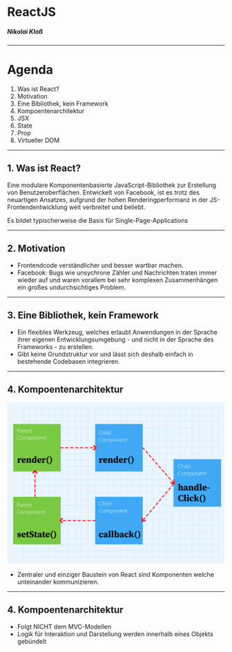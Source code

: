 # ReactJS
##### Nikolai Kloß

---

# Agenda

1. Was ist React?
2. Motivation
3. Eine Bibliothek, kein Framework
4. Kompoentenarchitektur
5. JSX
6. State
7. Prop
8. Virtueller DOM

---

## 1. Was ist React?

Eine modulare Komponentenbasierte JavaScript-Bibliothek zur Erstellung von Benutzeroberflächen.
Entwickelt von Facebook, ist es trotz des neuartigen Ansatzes, aufgrund der hohen Renderingperformanz in der JS-Frontendentwicklung weit verbreitet und beliebt.
<p/>Es bildet typischerweise die Basis für Single-Page-Applications

---

## 2. Motivation

- Frontendcode verständlicher und besser wartbar machen.
- Facebook: Bugs wie unsychrone Zähler und Nachrichten traten immer wieder auf und waren vorallem bei sehr komplexen Zusammenhängen ein großes undurchsichtiges Problem.

---

## 3. Eine Bibliothek, kein Framework

- Ein flexibles Werkzeug, welches erlaubt Anwendungen in der Sprache ihrer
eigenen Entwicklungsumgebung - und nicht in der Sprache des Frameworks - zu erstellen.
- Gibt keine Grundstruktur vor und lässt sich deshalb einfach in bestehende Codebasen integrieren.

---

## 4. Kompoentenarchitektur

![Diagramm](react.png)
- Zentraler und einziger Baustein von React sind Komponenten welche unteinander
kommunizieren.

---

## 4. Kompoentenarchitektur

- Folgt NICHT dem MVC-Modellen
- Logik für Interaktion und Darstellung werden innerhalb eines Objekts gebündelt
